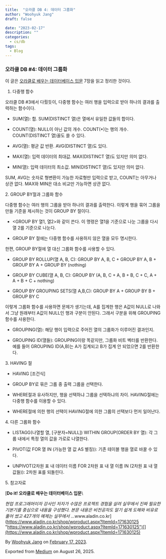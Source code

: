 ```yaml
---
title:  "오라클 DB 4: 데이터 그룹화"
author: "Woohyuk Jang"
draft: false

date: "2023-02-17"
description: ""
categories:
  - cs/db
tags:
  - Blog
---
```

### 오라클 DB #4: 데이터 그룹화



이 글은 [오라클로 배우는 데이터베이스 입문](https://www.aladin.co.kr/shop/wproduct.aspx?ItemId=171630125) 7장을 읽고 정리한 것이다.



1. 다중행 함수



오라클 DB #3에서 다뤘듯이, 다중행 함수는 여러 행을 입력으로 받아 하나의 결과를 출력하는 함수이다.



* SUM(열): 합. SUM(DISTINCT 열)은 열에서 유일한 값들의 합이다.

* COUNT(열): NULL이 아닌 값의 개수. COUNT(\*)는 행의 개수. COUNT(DISTINCT 열)꼴도 쓸 수 있다.

* AVG(열): 평균 값 반환. AVG(DISTINCT 열)도 있다.

* MAX(열): 입력 데이터의 최대값. MAX(DISTINCT 열)도 있지만 의미 없다.

* MIN(열): 입력 데이터의 최소값. MIN(DISTINCT 열)도 있지만 의미 없다.



SUM, AVG는 숫자로 형변환이 가능한 자료형만 입력으로 받고, COUNT는 아무거나 상관 없다. MAX와 MIN은 대소 비교만 가능하면 상관 없다.



2\. GROUP BY절과 그룹화 함수



다중행 함수는 여러 행의 그룹을 받아 하나의 결과를 출력한다. 이렇게 행을 묶어 그룹을 만들 기준을 제시하는 것이 GROUP BY 절이다.



* \<GROUP BY 열1, 열2>와 같이 쓴다. 이 명령은 열1을 기준으로 나눈 그룹을 다시 열 2를 기준으로 나눈다.

* GROUP BY 절에는 다중행 함수를 사용하지 않은 열을 모두 명시한다.



한편, GROUP BY절에 열 대신 그룹화 함수를 사용할 수 있다.



* GROUP BY ROLLUP(열 A, B, C): GROUP BY A, B, C + GROUP BY A, B + GROUP BY A + GROUP BY (nothing)

* GROUP BY CUBE(열 A, B, C): GROUP BY (A, B, C + A, B + B, C + C, A + A + B + C + nothing)

* GROUP BY GROUPING SETS(열 A,B,C): GROUP BY A + GROUP BY B + GROUP BY C



이렇게 그룹화 함수를 사용하면 문제가 생기는데, A를 집계한 행은 A값이 NULL로 나와서 그냥 원래부터 A값이 NULL인 행과 구분이 안된다. 그래서 구분을 위해 GROUPING 함수를 사용한다.



* GROUPING(열): 해당 행이 입력으로 주어진 열의 그룹화가 이루어진 결과인지.

* GROUPING ID(열들): GROUPING이랑 똑같지만, 그룹화 비트 벡터를 반환한다. 예를 들어 GROUPING ID(A,B)는 A가 집계되고 B가 집계 안 되었으면 2를 반환한다.



3\. HAVING 절



* HAVING \[조건식]

* GROUP BY로 묶은 그룹 중 출력 그룹을 선택한다.

* WHERE절과 유사하지만, 행을 선택하냐 그룹을 선택하냐의 차이. HAVING절에는 다중행 함수를 이용할 수 있다.

* WHERE절에 의한 행의 선택이 HAVING절에 의한 그룹의 선택보다 먼저 일어난다.



4\. 다른 그룹화 함수



* LISTAGG(나열할 열, \[구분자=NULL]) WITHIN GROUP(ORDER BY 열): 각 그룹 내에서 특정 열의 값을 가로로 나열한다.

* PIVOT(값 FOR 열 IN (가능한 열 값 AS 별칭)): 기존 테이블 행을 열로 바꿀 수 있다.

* UNPIVOT(2차원 표 내 데이터 이름 FOR 2차원 표 내 열 이름 IN (2차원 표 내 열 값들)): 2차원 표를 되돌린다.



5\. 참고자료



[**Do it! 오라클로 배우는 데이터베이스 입문**\

*현업 프로그래머이자 강사인 저자가 수많은 프로젝트 경험을 살려 실무에서 진짜 필요한 기본기를 중심으로 내용을 구성했다. 본문 내용은 비전공자도 알기 쉽게 도해와 비유로 풀어 썼고 427개의 예제는 실무에서 ...*&#x77;ww.aladin.co.kr](https://www.aladin.co.kr/shop/wproduct.aspx?ItemId=171630125 "https://www.aladin.co.kr/shop/wproduct.aspx?ItemId=171630125")[](https://www.aladin.co.kr/shop/wproduct.aspx?ItemId=171630125)



By [Woohyuk Jang](https://medium.com/@morrranii) on [February 17, 2023](https://medium.com/p/e33e048fbdf9).

Exported from [Medium](https://medium.com) on August 26, 2025.
